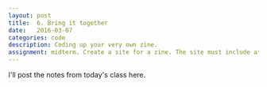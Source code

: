 ```yaml
---
layout: post
title:  6. Bring it together
date:   2016-03-07
categories: code
description: Coding up your very own zine.
assignment: midterm. Create a site for a zine. The site must include at least 3 pages and some JavaScript. Name your repo <code>midterm</code> and publish it on your github pages site.
---
```

I'll post the notes from today's class here.